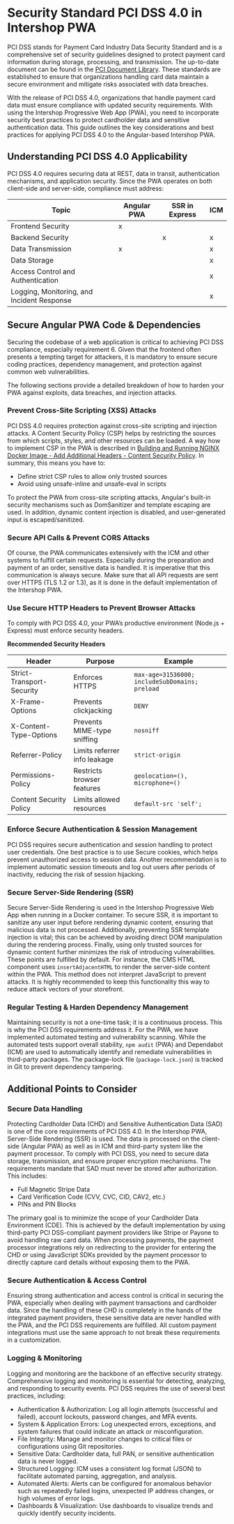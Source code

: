 <!--
kb_guide
kb_pwa
kb_everyone
kb_sync_latest_only
-->

# Security Standard PCI DSS 4.0 in Intershop PWA

PCI DSS stands for Payment Card Industry Data Security Standard and is a comprehensive set of security guidelines designed to protect payment card information during storage, processing, and transmission.
The up-to-date document can be found in the [PCI Document Library](https://www.pcisecuritystandards.org/document_library/?category=pcidss).
These standards are established to ensure that organizations handling card data maintain a secure environment and mitigate risks associated with data breaches.

With the release of PCI DSS 4.0, organizations that handle payment card data must ensure compliance with updated security requirements.
With using the Intershop Progressive Web App (PWA), you need to incorporate security best practices to protect cardholder data and sensitive authentication data.
This guide outlines the key considerations and best practices for applying PCI DSS 4.0 to the Angular-based Intershop PWA.

## Understanding PCI DSS 4.0 Applicability

PCI DSS 4.0 requires securing data at REST, data in transit, authentication mechanisms, and application security.
Since the PWA operates on both client-side and server-side, compliance must address:

| Topic                                      | Angular PWA | SSR in Express | ICM |
| ------------------------------------------ | ----------- | -------------- | --- |
| Frontend Security                          | x           |                |     |
| Backend Security                           |             | x              | x   |
| Data Transmission                          | x           |                | x   |
| Data Storage                               |             |                | x   |
| Access Control and Authentication          |             |                | x   |
| Logging, Monitoring, and Incident Response |             |                | x   |

## Secure Angular PWA Code & Dependencies

Securing the codebase of a web application is critical to achieving PCI DSS compliance, especially requirement 6.
Given that the frontend often presents a tempting target for attackers, it is mandatory to ensure secure coding practices, dependency management, and protection against common web vulnerabilities.

The following sections provide a detailed breakdown of how to harden your PWA against exploits, data breaches, and injection attacks.

### Prevent Cross-Site Scripting (XSS) Attacks

PCI DSS 4.0 requires protection against cross-site scripting and injection attacks.
A Content Security Policy (CSP) helps by restricting the sources from which scripts, styles, and other resources can be loaded.
A way how to implement CSP in the PWA is described in [Building and Running NGINX Docker Image - Add Additional Headers - Content Security Policy](nginx-startup.md#content-security-policy).
In summary, this means you have to:

- Define strict CSP rules to allow only trusted sources
- Avoid using unsafe-inline and unsafe-eval in scripts

To protect the PWA from cross-site scripting attacks, Angular's built-in security mechanisms such as DomSanitizer and template escaping are used.
In addition, dynamic content injection is disabled, and user-generated input is escaped/sanitized.

### Secure API Calls & Prevent CORS Attacks

Of course, the PWA communicates extensively with the ICM and other systems to fulfill certain requests.
Especially during the preparation and payment of an order, sensitive data is handled.
It is imperative that this communication is always secure.
Make sure that all API requests are sent over HTTPS (TLS 1.2 or 1.3), as it is done in the default implementation of the Intershop PWA.

### Use Secure HTTP Headers to Prevent Browser Attacks

To comply with PCI DSS 4.0, your PWA’s productive environment (Node.js + Express) must enforce security headers.

__Recommended Security Headers__

| Header                    | Purpose                      | Example                                        |
| ------------------------- | ---------------------------- | ---------------------------------------------- |
| Strict-Transport-Security | Enforces HTTPS               | `max-age=31536000; includeSubDomains; preload` |
| X-Frame-Options           | Prevents clickjacking        | `DENY`                                         |
| X-Content-Type-Options    | Prevents MIME-type sniffing  | `nosniff`                                      |
| Referrer-Policy           | Limits referrer info leakage | `strict-origin`                                |
| Permissions-Policy        | Restricts browser features   | `geolocation=(), microphone=()`                |
| Content Security Policy   | Limits allowed resources     | `default-src 'self';`                          |

### Enforce Secure Authentication & Session Management

PCI DSS requires secure authentication and session handling to protect user credentials.
One best practice is to use Secure cookies, which helps prevent unauthorized access to session data.
Another recommendation is to implement automatic session timeouts and log out users after periods of inactivity, reducing the risk of session hijacking.

### Secure Server-Side Rendering (SSR)

Secure Server-Side Rendering is used in the Intershop Progressive Web App when running in a Docker container.
To secure SSR, it is important to sanitize any user input before rendering dynamic content, ensuring that malicious data is not processed.
Additionally, preventing SSR template injection is vital; this can be achieved by avoiding direct DOM manipulation during the rendering process.
Finally, using only trusted sources for dynamic content further minimizes the risk of introducing vulnerabilities.
These points are fulfilled by default.
For instance, the CMS HTML component uses `insertAdjacentHTML` to render the server-side content within the PWA.
This method does not interpret JavaScript to prevent attacks.
It is highly recommended to keep this functionality this way to reduce attack vectors of your storefront.

### Regular Testing & Harden Dependency Management

Maintaining security is not a one-time task; it is a continuous process.
This is why the PCI DSS requirements address it.
For the PWA, we have implemented automated testing and vulnerability scanning.
While the automated tests support overall stability, `npm audit` (PWA) and Dependabot (ICM) are used to automatically identify and remediate vulnerabilities in third-party packages.
The package-lock file (`package-lock.json`) is tracked in Git to prevent dependency tampering.

## Additional Points to Consider

### Secure Data Handling

Protecting Cardholder Data (CHD) and Sensitive Authentication Data (SAD) is one of the core requirements of PCI DSS 4.0.
In the Intershop PWA, Server-Side Rendering (SSR) is used.
The data is processed on the client-side (Angular PWA) as well as in ICM and third-party system like the payment processor.
To comply with PCI DSS, you need to secure data storage, transmission, and ensure proper encryption mechanisms.
The requirements mandate that SAD must never be stored after authorization.
This includes:

- Full Magnetic Stripe Data
- Card Verification Code (CVV, CVC, CID, CAV2, etc.)
- PINs and PIN Blocks

The primary goal is to minimize the scope of your Cardholder Data Environment (CDE).
This is achieved by the default implementation by using third-party PCI DSS-compliant payment providers like Stripe or Payone to avoid handling raw card data.
When processing payments, the payment processor integrations rely on redirecting to the provider for entering the CHD or using JavaScript SDKs provided by the payment processor to directly capture card details without exposing them to the PWA.

### Secure Authentication & Access Control

Ensuring strong authentication and access control is critical in securing the PWA, especially when dealing with payment transactions and cardholder data.
Since the handling of these CHD is completely in the hands of the integrated payment providers, these sensitive data are never handled with the PWA, and the PCI DSS requirements are fulfilled.
All custom payment integrations must use the same approach to not break these requirements in a customization.

### Logging & Monitoring

Logging and monitoring are the backbone of an effective security strategy.
Comprehensive logging and monitoring is essential for detecting, analyzing, and responding to security events.
PCI DSS requires the use of several best practices, including:

- Authentication & Authorization: Log all login attempts (successful and failed), account lockouts, password changes, and MFA events.
- System & Application Errors: Log unexpected errors, exceptions, and system failures that could indicate an attack or misconfiguration.
- File Integrity: Manage and monitor changes to critical files or configurations using Git repositories.
- Sensitive Data: Cardholder data, full PAN, or sensitive authentication data is never logged.
- Structured Logging: ICM uses a consistent log format (JSON) to facilitate automated parsing, aggregation, and analysis.
- Automated Alerts: Alerts can be configured for anomalous behavior such as repeatedly failed logins, unexpected IP address changes, or high volumes of error logs.
- Dashboards & Visualization: Use dashboards to visualize trends and quickly identify security incidents.
